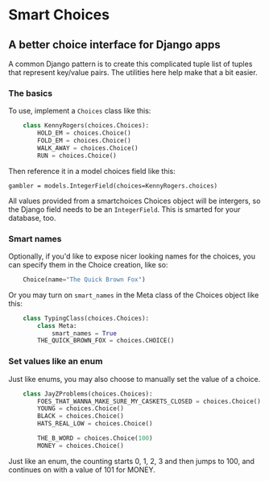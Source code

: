 #  Smart Choices

## A better choice interface for Django apps


A common Django pattern is to create this complicated tuple list of tuples that
represent key/value pairs. The utilities here help make that a bit easier.


### The basics

To use, implement a `Choices` class like this:

```python
    class KennyRogers(choices.Choices):
        HOLD_EM = choices.Choice()
        FOLD_EM = choices.Choice()
        WALK_AWAY = choices.Choice()
        RUN = choices.Choice()
```

Then reference it in a model choices field like this:

    gambler = models.IntegerField(choices=KennyRogers.choices)

All values provided from a smartchoices Choices object will be intergers, so
the Django field needs to be an `IntegerField`. This is smarted for your database, too.

### Smart names

Optionally, if you'd like to expose nicer looking names for the choices, you can specify
them in the Choice creation, like so:

```python
    Choice(name="The Quick Brown Fox")
```

Or you may turn on `smart_names` in the Meta class of the Choices object like this:

```python
    class TypingClass(choices.Choices):
        class Meta:
            smart_names = True
        THE_QUICK_BROWN_FOX = choices.CHOICE()
```

### Set values like an enum

Just like enums, you may also choose to manually set the value of a choice.

```python
    class JayZProblems(choices.Choices):
        FOES_THAT_WANNA_MAKE_SURE_MY_CASKETS_CLOSED = choices.Choice()
        YOUNG = choices.Choice()
        BLACK = choices.Choice()
        HATS_REAL_LOW = choices.Choice()

        THE_B_WORD = choices.Choice(100)
        MONEY = choices.Choice()
```

Just like an enum, the counting starts 0, 1, 2, 3 and then jumps to 100, and continues on
with a value of 101 for MONEY.

